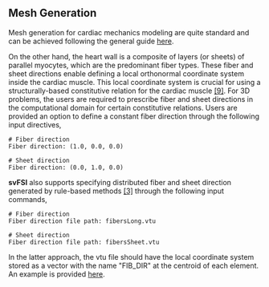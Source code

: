 ## Mesh Generation ##

Mesh generation for cardiac mechanics modeling are quite standard and can be achieved following the general guide <a href="http://simvascular.github.io/docssvFSI.html#mesh">here</a>.

On the other hand, the heart wall is a composite of layers (or sheets) of parallel myocytes, which are the predominant fiber types. These fiber and sheet directions enable defining a local orthonormal coordinate system inside the cardiac muscle. This local coordinate system is crucial for using a structurally-based constitutive relation for the cardiac muscle <a href="#ref-9">[9]</a>. For 3D problems, the users are required to prescribe fiber and sheet directions in the computational domain for certain constitutive relations. Users are provided an option to define a constant fiber direction through the following input directives,

```
# Fiber direction
Fiber direction: (1.0, 0.0, 0.0)

# Sheet direction
Fiber direction: (0.0, 1.0, 0.0)
```

**svFSI** also supports specifying distributed fiber and sheet direction generated by rule-based methods <a href="#ref-3">[3]</a> through the following input commands,

```
# Fiber direction
Fiber direction file path: fibersLong.vtu

# Sheet direction
Fiber direction file path: fibersSheet.vtu
```

In the latter approach, the vtu file should have the local coordinate system stored as a vector with the name "FIB_DIR" at the centroid of each element. An example is provided <a href="https://github.com/SimVascular/svFSI-Tests/blob/master/06-ustruct/03-LV-Guccione-active/mesh/P1/fibersLong.vtu">here</a>.